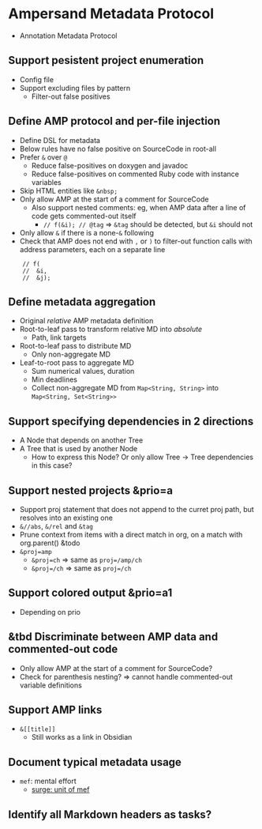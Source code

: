 # Ampersand Metadata Protocol
- Annotation Metadata Protocol

## Support pesistent project enumeration
- Config file
- Support excluding files by pattern
	- Filter-out false positives

## Define AMP protocol and per-file injection
- Define DSL for metadata
- Below rules have no false positive on SourceCode in root-all
- Prefer `&` over `@`
	- Reduce false-positives on doxygen and javadoc
	- Reduce false-positives on commented Ruby code with instance variables
- Skip HTML entities like `&nbsp;`
- Only allow AMP at the start of a comment for SourceCode
	- Also support nested comments: eg, when AMP data after a line of code gets commented-out itself
		- `// f(&i); // @tag` => `&tag` should be detected, but `&i` should not
- Only allow `&` if there is a none-`&` following
- Check that AMP does not end with `,` or `)` to filter-out function calls with address parameters, each on a separate line
```
	// f(
	//	&i,
	//	&j);
```

## Define metadata aggregation
- Original _relative_ AMP metadata definition
- Root-to-leaf pass to transform relative MD into _absolute_
	- Path, link targets
- Root-to-leaf pass to distribute MD
	- Only non-aggregate MD
- Leaf-to-root pass to aggregate MD
	- Sum numerical values, duration
	- Min deadlines
	- Collect non-aggregate MD from `Map<String, String>` into `Map<String, Set<String>>`

## Support specifying dependencies in 2 directions
- A Node that depends on another Tree
- A Tree that is used by another Node
	- How to express this Node? Or only allow Tree -> Tree dependencies in this case?

## Support nested projects &prio=a
- Support proj statement that does not append to the curret proj path, but resolves into an existing one
- `&//abs`, `&/rel` and `&tag`
- Prune context from items with a direct match in org, on a match with org.parent() &todo
- `&proj=amp`
	- `&proj=ch` => same as `proj=/amp/ch`
	- `&proj=/ch` => same as `proj=/ch`

## Support colored output &prio=a1
- Depending on prio

## &tbd Discriminate between AMP data and commented-out code
- Only allow AMP at the start of a comment for SourceCode?
- Check for parenthesis nesting? => cannot handle commented-out variable definitions

## Support AMP links
- `&[[title]]`
	- Still works as a link in Obsidian

## Document typical metadata usage
- `mef`: mental effort
	- [surge: unit of mef](https://jonisalminen.com/unit-of-cognitive-effort/)

## Identify all Markdown headers as tasks?
